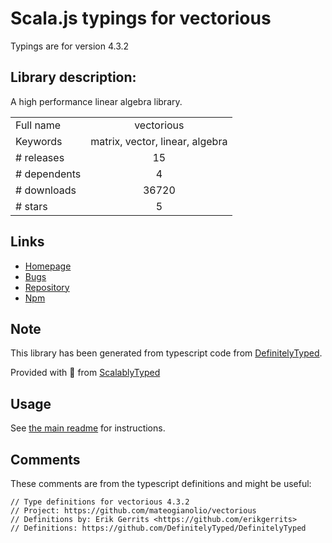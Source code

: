 
# Scala.js typings for vectorious

Typings are for version 4.3.2

## Library description:
A high performance linear algebra library.

|                    |                 |
| ------------------ | :-------------: |
| Full name          | vectorious |
| Keywords           | matrix, vector, linear, algebra |
| # releases         | 15 |
| # dependents       | 4 |
| # downloads        | 36720 |
| # stars            | 5 |

## Links
- [Homepage](https://github.com/mateogianolio/vectorious)
- [Bugs](https://github.com/mateogianolio/vectorious/issues)
- [Repository](https://github.com/mateogianolio/vectorious)
- [Npm](https://www.npmjs.com/package/vectorious)
    


## Note
This library has been generated from typescript code from [DefinitelyTyped](https://definitelytyped.org).

Provided with :purple_heart: from [ScalablyTyped](https://github.com/oyvindberg/ScalablyTyped)

## Usage
See [the main readme](../../readme.md) for instructions.

## Comments

These comments are from the typescript definitions and might be useful:
```
// Type definitions for vectorious 4.3.2
// Project: https://github.com/mateogianolio/vectorious
// Definitions by: Erik Gerrits <https://github.com/erikgerrits>
// Definitions: https://github.com/DefinitelyTyped/DefinitelyTyped

```

